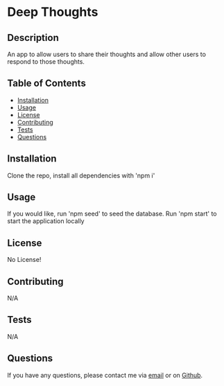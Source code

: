 # Deep Thoughts   
## Description

An app to allow users to share their thoughts and allow other users to respond to those thoughts.

## Table of Contents

* [Installation](#installation)
* [Usage](#usage)
* [License](#license)
* [Contributing](#contributing)
* [Tests](#tests)
* [Questions](#questions)

## Installation

Clone the repo, install all dependencies with 'npm i'

## Usage

If you would like, run 'npm seed' to seed the database. Run 'npm start' to start the application locally

## License

No License!

## Contributing

N/A

## Tests

N/A

## Questions

If you have any questions, please contact me via [email](vinnycar0923@gmail.com) or on [Github](http://github.com/vcaruso0923).
